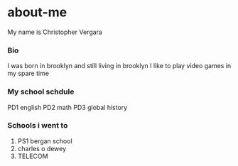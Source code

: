 # about-me
 My name is Christopher Vergara
### Bio
 I was born in brooklyn and still living in brooklyn I like to play video games in my spare time 
### My school schdule
PD1 english
PD2 math
PD3 global history 
### Schools i went to
1. PS1 bergan school
2. charles o dewey 
3. TELECOM